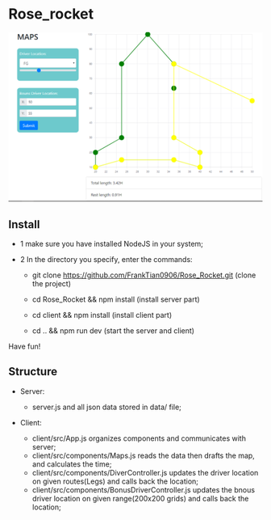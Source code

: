 # Rose_rocket

![Pic](https://raw.githubusercontent.com/FrankTian0906/Rose_Rocket/master/Sample.png "Sample page")

## Install

- 1 make sure you have installed NodeJS in your system;

- 2 In the directory you specify, enter the commands:

  - git clone https://github.com/FrankTian0906/Rose_Rocket.git (clone the project)

  - cd Rose_Rocket && npm install (install server part)

  - cd client && npm install (install client part)

  - cd .. && npm run dev (start the server and client)

Have fun!

## Structure

- Server:

  - server.js and all json data stored in data/ file;

- Client:
  - client/src/App.js organizes components and communicates with server;
  - client/src/components/Maps.js reads the data then drafts the map, and calculates the time;
  - client/src/components/DiverController.js updates the driver location on given routes(Legs) and calls back the location;
  - client/src/components/BonusDriverController.js updates the bnous driver location on given range(200x200 grids) and calls back the location;
